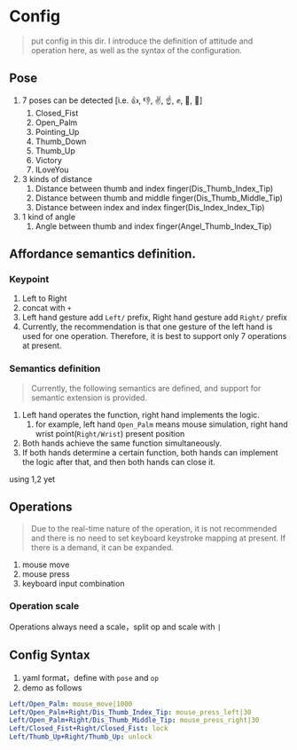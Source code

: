 # Config

> put config in this dir. I introduce the definition of attitude and operation here, as well as the syntax of the configuration.

## Pose

1. 7 poses can be detected [i.e. 👍, 👎, ✌️, ☝️, ✊, 👋, 🤟]
   1. Closed_Fist
   2. Open_Palm
   3. Pointing_Up
   4. Thumb_Down
   5. Thumb_Up
   6. Victory
   7. ILoveYou
2. 3 kinds of distance
   1. Distance between thumb and index finger(Dis_Thumb_Index_Tip)
   2. Distance between thumb and middle finger(Dis_Thumb_Middle_Tip)
   3. Distance between index and index finger(Dis_Index_Index_Tip)
3. 1 kind of angle
   1. Angle between thumb and index finger(Angel_Thumb_Index_Tip)

## Affordance semantics definition.

### Keypoint

1. Left to Right
2. concat with `+`
3. Left hand gesture add `Left/` prefix, Right hand gesture add `Right/` prefix
4. Currently, the recommendation is that one gesture of the left hand is used for one operation. Therefore, it is best to support only 7 operations at present.

### Semantics definition

> Currently, the following semantics are defined, and support for semantic extension is provided.

1. Left hand operates the function, right hand implements the logic.
   1. for example, left hand `Open_Palm` means mouse simulation, right hand wrist point(`Right/Wrist`) present position
2. Both hands achieve the same function simultaneously.
3. If both hands determine a certain function, both hands can implement the logic after that, and then both hands can close it.

using 1,2 yet

## Operations

> Due to the real-time nature of the operation, it is not recommended and there is no need to set keyboard keystroke mapping at present. If there is a demand, it can be expanded.

1. mouse move
2. mouse press
3. keyboard input combination

### Operation scale

Operations always need a scale，split op and scale with `|`

## Config Syntax

1. yaml format，define with `pose` and `op`
2.  demo as follows

``` yaml
Left/Open_Palm: mouse_move|1000
Left/Open_Palm+Right/Dis_Thumb_Index_Tip: mouse_press_left|30
Left/Open_Palm+Right/Dis_Thumb_Middle_Tip: mouse_press_right|30
Left/Closed_Fist+Right/Closed_Fist: lock
Left/Thumb_Up+Right/Thumb_Up: unlock
```
